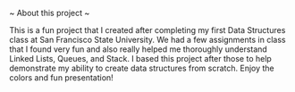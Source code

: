 ~ About this project ~

This is a fun project that I created after completing my first Data Structures class at San Francisco State University. We had a few assignments in
class that I found very fun and also really helped me thoroughly understand Linked Lists, Queues, and Stack. I based this project after those to help demonstrate my ability to create data structures from scratch. Enjoy the colors and fun presentation!
       
